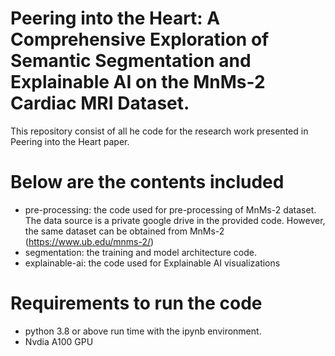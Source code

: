 # Peering into the Heart: A Comprehensive Exploration of Semantic Segmentation and Explainable AI on the MnMs-2 Cardiac MRI Dataset.

This repository consist of all he code for the research work presented in Peering into the Heart paper.

# Below are the contents included
- pre-processing: the code used for pre-processing of MnMs-2 dataset. The data source is a private google drive in the provided code. However, the same dataset can be obtained from MnMs-2 (https://www.ub.edu/mnms-2/) 
- segmentation: the training and model architecture code.  
- explainable-ai: the code used for Explainable AI visualizations 

# Requirements to run the code
- python 3.8 or above run time with the ipynb environment.
- Nvdia A100 GPU 
